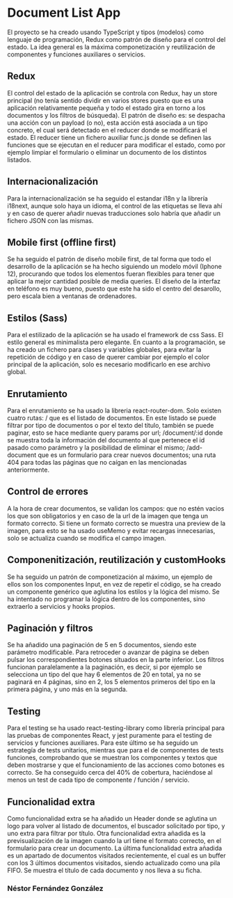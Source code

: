 # Document List App

El proyecto se ha creado usando TypeScript y tipos (modelos) como lenguaje de programación, Redux como patrón de diseño para el control del estado. La idea general es la máxima componetización y reutilización de componentes y funciones auxiliares o servicios.

## Redux

El control del estado de la aplicación se controla con Redux, hay un store principal (no tenía sentido dividir en varios stores puesto que es una aplicación relativamente pequeña y todo el estado gira en torno a los documentos y los filtros de búsqueda). El patrón de diseño es: se despacha una acción con un payload (o no), esta acción está asociada a un tipo concreto, el cual será detectado en el reducer donde se modificará el estado. El reducer tiene un fichero auxiliar func.js donde se definen las funciones que se ejecutan en el reducer para modificar el estado, como por ejemplo limpiar el formulario o eliminar un documento de los distintos listados.

## Internacionalización

Para la internacionalización se ha seguido el estandar i18n y la librería i18next, aunque solo haya un idioma, el control de las etiquetas se lleva ahí y en caso de querer añadir nuevas traducciones solo habría que añadir un fichero JSON con las mismas.

## Mobile first (offline first)

Se ha seguido el patrón de diseño mobile first, de tal forma que todo el desarrollo de la aplicación se ha hecho siguiendo un modelo móvil (Iphone 12), procurando que todos los elementos fueran flexibles para tener que aplicar la mejor cantidad posible de media queries. El diseño de la interfaz en teléfono es muy bueno, puesto que este ha sido el centro del desarollo, pero escala bien a ventanas de ordenadores.

## Estilos (Sass)

Para el estilizado de la aplicación se ha usado el framework de css Sass. El estilo general es minimalista pero elegante. En cuanto a la programación, se ha creado un fichero para clases y variables globales, para evitar la repetición de código y en caso de querer cambiar por ejemplo el color principal de la aplicación, solo es necesario modificarlo en ese archivo global.

## Enrutamiento

Para el enrutamiento se ha usado la libreria react-router-dom. Solo existen cuatro rutas: / que es el listado de documentos. En este listado se puede filtrar por tipo de documentos o por el texto del título, también se puede paginar, esto se hace mediante query params por url; /document/:id donde se muestra toda la información del documento al que pertenece el id pasado como parámetro y la posibilidad de eliminar el mismo; /add-document que es un formulario para crear nuevos documentos; una ruta 404 para todas las páginas que no caígan en las mencionadas anteriormente.

## Control de errores

A la hora de crear documentos, se validan los campos: que no estén vacios los que son obligatorios y en caso de la url de la imagen que tenga un formato correcto. Si tiene un formato correcto se muestra una preview de la imagen, para esto se ha usado useMemo y evitar recargas innecesarias, solo se actualiza cuando se modifica el campo imagen.

## Componenitización, reutilización y customHooks

Se ha seguido un patrón de componetización al máximo, un ejemplo de ellos son los componentes Input, en vez de repetir el código, se ha creado un componente genérico que aglutina los estilos y la lógica del mismo. Se ha intentado no programar la lógica dentro de los componentes, sino extraerlo a servicios y hooks propios.

## Paginación y filtros

Se ha añadido una paginación de 5 en 5 documentos, siendo este parámetro modificable. Para retroceder o avanzar de página se deben pulsar los correspondientes botones situados en la parte inferior. Los filtros funcionan paralelamente a la paginación, es decir, si por ejemplo se selecciona un tipo del que hay 6 elementos de 20 en total, ya no se paginará en 4 páginas, sino en 2, los 5 elementos primeros del tipo en la primera página, y uno más en la segunda.

## Testing

Para el testing se ha usado react-testing-library como librería principal para las pruebas de componentes React, y jest puramente para el testing de servicios y funciones auxiliares. Para este último se ha seguido un estrategía de tests unitarios, mientras que para el de componentes de tests funciones, comprobando que se muestran los componentes y textos que deben mostrarse y que el funcionamiento de las acciones como botones es correcto. Se ha conseguido cerca del 40% de cobertura, haciéndose al menos un test de cada tipo de componente / función / servicio.

## Funcionalidad extra

Como funcionalidad extra se ha añadido un Header donde se aglutina un logo para volver al listado de documentos, el buscador solicitado por tipo, y uno extra para filtrar por título. Otra funcionalidad extra añadida es la previsualización de la imagen cuando la url tiene el formato correcto, en el formulario para crear un documento.
La última funcionalidad extra añadida es un apartado de documentos visitados recientemente, el cual es un buffer con los 3 últimos documentos visitados, siendo actualizado como una pila FIFO. Se muestra el título de cada documento y nos lleva a su ficha.

### Néstor Fernández González
